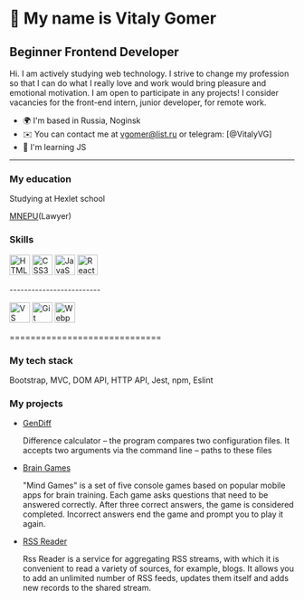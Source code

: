 👋 My name is Vitaly Gomer
=============================

Beginner Frontend Developer
-------------------------
Hi. I am actively studying web technology. 
I strive to change my profession so that I can do what I really love and work would bring pleasure and emotional motivation. 
I am open to participate in any projects! 
I consider vacancies for the front-end intern, junior developer, for remote work.

* 🌍  I'm based in Russia, Noginsk
* ✉️  You can contact me at [vgomer@list.ru](mailto:vgomer@list.ru) or telegram: [@VitalyVG]
* 🧠 I'm learning JS
-------------------------
### My education
<p>Studying at Hexlet school</p>
<p></p><a href="https://mnepu-ras.ru/">MNEPU</a>(Lawyer)</p>


### Skills

<p align="left">
<a href="https://developer.mozilla.org/en-US/docs/Glossary/HTML5" target="_blank" rel="noreferrer"><img src="https://raw.githubusercontent.com/danielcranney/readme-generator/main/public/icons/skills/html5-colored.svg" width="36" height="36" alt="HTML5" /></a>
<a href="https://www.w3.org/TR/CSS/#css" target="_blank" rel="noreferrer"><img src="https://raw.githubusercontent.com/danielcranney/readme-generator/main/public/icons/skills/css3-colored.svg" width="36" height="36" alt="CSS3" /></a>
<a href="https://developer.mozilla.org/en-US/docs/Web/JavaScript" target="_blank" rel="noreferrer"><img src="https://raw.githubusercontent.com/danielcranney/readme-generator/main/public/icons/skills/javascript-colored.svg" width="36" height="36" alt="JavaScript" /></a>
<a href="https://reactjs.org/" target="_blank" rel="noreferrer"><img src="https://raw.githubusercontent.com/danielcranney/readme-generator/main/public/icons/skills/react-colored.svg" width="36" height="36" alt="React" /></a>
</p>
-------------------------
<p align="left">
<a href="https://code.visualstudio.com/" target="_blank" rel="noreferrer"><img src="https://raw.githubusercontent.com/danielcranney/readme-generator/main/public/icons/skills/visualstudiocode.svg" width="36" height="36" alt="VS Code" /></a>
<a href="https://git-scm.com/" target="_blank" rel="noreferrer"><img src="https://raw.githubusercontent.com/danielcranney/readme-generator/main/public/icons/skills/git-colored.svg" width="36" height="36" alt="Git" /></a>
<a href="https://webpack.js.org/" target="_blank" rel="noreferrer"><img src="https://raw.githubusercontent.com/danielcranney/readme-generator/main/public/icons/skills/webpack-colored.svg" width="36" height="36" alt="Webpack" /></a>
</p>
=============================

### My tech stack
Bootstrap, MVC, DOM API, HTTP API, Jest, npm, Eslint


### My projects

* [GenDiff](https://github.com/VgomerV/frontend-project-46)
  <p>Difference calculator – the program compares two configuration files. It accepts two arguments via the command line – paths to these files</p>
  
* [Brain Games](https://github.com/VgomerV/frontend-project-44)
  <p>"Mind Games" is a set of five console games based on popular mobile apps for brain training. Each game asks questions that need to be answered correctly. After three correct answers, the game is considered completed. Incorrect answers end the game and prompt you to play it again.</p>

* [RSS Reader](https://github.com/VgomerV/frontend-project-11)
  <p>Rss Reader is a service for aggregating RSS streams, with which it is convenient to read a variety of sources, for example, blogs. It allows you to add an unlimited number of RSS feeds, updates them itself and adds new records to the shared stream.</p>
